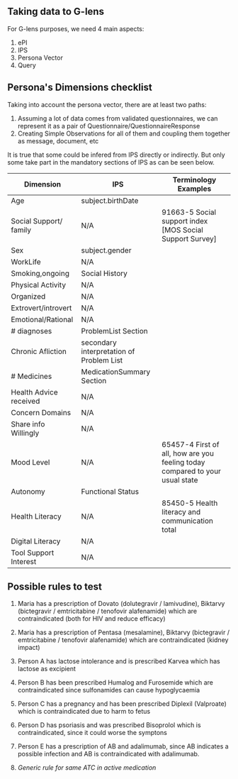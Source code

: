 ## Taking data to G-lens

For G-lens purposes, we need 4 main aspects:
1. ePI
2. IPS
3. Persona Vector
4. Query
   
   
## Persona's Dimensions checklist

Taking into account the persona vector, there are at least two paths:

1. Assuming a lot of data comes from validated questionnaires, we can represent it as a pair of Questionnaire/QuestionnaireResponse
2. Creating Simple Observations for all of them and coupling them together as message, document, etc

It is true that some could be infered from IPS directly or indirectly. But only some take part in the mandatory sections of IPS as can be seen below.

| Dimension              | IPS                                      | Terminology Examples                                                          |
|------------------------|------------------------------------------|-------------------------------------------------------------------------------|
| Age                    | subject.birthDate                        |                                                                               |
| Social Support/ family | N/A                                      | 91663-5 Social support index [MOS Social Support Survey]                      |
| Sex                    | subject.gender                           |                                                                               |
| WorkLife               | N/A                                      |                                                                               |
| Smoking,ongoing        | Social History                           |                                                                               |
| Physical Activity      | N/A                                      |                                                                               |
| Organized              | N/A                                      |                                                                               |
| Extrovert/introvert    | N/A                                      |                                                                               |
| Emotional/Rational     | N/A                                      |                                                                               |
| # diagnoses            | ProblemList Section                      |                                                                               |
| Chronic Afliction      | secondary interpretation of Problem List |                                                                               |
| # Medicines            | MedicationSummary Section                |                                                                               |
| Health Advice received | N/A                                      |                                                                               |
| Concern Domains        | N/A                                      |                                                                               |
| Share info Willingly   | N/A                                      |                                                                               |
| Mood Level             | N/A                                      | 65457-4 First of all, how are you feeling today compared to your usual state |
| Autonomy               | Functional Status                        |                                                                               |
| Health Literacy        | N/A                                      | 85450-5 Health literacy and communication total                               |
| Digital Literacy       | N/A                                      |                                                                               |
| Tool Support Interest  | N/A                                      |                                                                               |

## Possible rules to test
1. Maria has a prescription of Dovato (dolutegravir / lamivudine), Biktarvy (bictegravir / emtricitabine / tenofovir alafenamide) which are contraindicated (both for HIV and reduce efficacy)
2. Maria has a prescription of Pentasa (mesalamine), Biktarvy (bictegravir / emtricitabine / tenofovir alafenamide) which are contraindicated (kidney impact)

3. Person A has lactose intolerance and is prescribed Karvea which has lactose as excipient
4. Person B has been prescribed Humalog and Furosemide which are contraindicated since sulfonamides can cause hypoglycaemia
5. Person C has a pregnancy and has been prescribed Diplexil (Valproate) which is contraindicated due to harm to fetus
6. Person D has psoriasis and was prescribed Bisoprolol which is contraindicated, since it could worse the symptons
7. Person E has a prescription of AB and adalimumab, since AB indicates a possible infection and AB is contraindicated with adalimumab.
8. *Generic rule for same ATC in active medication*


